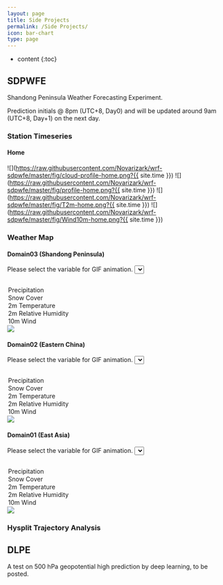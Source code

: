 ```yaml
---
layout: page
title: Side Projects 
permalink: /Side Projects/
icon: bar-chart 
type: page
---
```


<script type="text/javascript">
    function change_gif03(selectObj) {
        var img_obj = document.getElementById("mapimg03");
        var slc_obj = document.getElementById("select03");
        var opt_value = selectObj.value;
        
        switch (opt_value){
            case "precip03":
                img_obj.innerHTML='<img src="https://raw.githubusercontent.com/Novarizark/wrf-sdpwfe/master/fig/precip.gif?'+ (new Date().getTime())+'"/>';
                break;
            case "snow_cover03":
                img_obj.innerHTML='<img src="https://raw.githubusercontent.com/Novarizark/wrf-sdpwfe/master/fig/snow-cover.gif?'+ (new Date().getTime())+'"/>';
                break;
            case "t2m03":
                img_obj.innerHTML='<img src="https://raw.githubusercontent.com/Novarizark/wrf-sdpwfe/master/fig/T2m.gif?'+ (new Date().getTime())+'"/>';
                break;
            case "rh2m03":
                img_obj.innerHTML='<img src="https://raw.githubusercontent.com/Novarizark/wrf-sdpwfe/master/fig/RH2m.gif?'+ (new Date().getTime())+'"/>';
                break;
            case "wind03":
                img_obj.innerHTML='<img src="https://raw.githubusercontent.com/Novarizark/wrf-sdpwfe/master/fig/Wind10m.gif?'+ (new Date().getTime())+'"/>';
                break;
        }
    }
    function change_gif02(selectObj) {
        var img_obj = document.getElementById("mapimg02");
        var slc_obj = document.getElementById("select02");
        var opt_value = selectObj.value;
        
        switch (opt_value){
            case "precip02":
                img_obj.innerHTML='<img src="https://raw.githubusercontent.com/Novarizark/wrf-sdpwfe/master/fig/d02_precip.gif?'+ (new Date().getTime())+'"/>';
                break;
            case "snow_cover02":
                img_obj.innerHTML='<img src="https://raw.githubusercontent.com/Novarizark/wrf-sdpwfe/master/fig/d02_snow-cover.gif?'+ (new Date().getTime())+'"/>';
                break;
            case "t2m02":
                img_obj.innerHTML='<img src="https://raw.githubusercontent.com/Novarizark/wrf-sdpwfe/master/fig/d02_T2m.gif?'+ (new Date().getTime())+'"/>';
                break;
            case "rh2m02":
                img_obj.innerHTML='<img src="https://raw.githubusercontent.com/Novarizark/wrf-sdpwfe/master/fig/d02_RH2m.gif?'+ (new Date().getTime())+'"/>';
                break;
            case "wind02":
                img_obj.innerHTML='<img src="https://raw.githubusercontent.com/Novarizark/wrf-sdpwfe/master/fig/d02_Wind10m.gif?'+ (new Date().getTime())+'"/>';
                break;
        }
    }
    function change_gif01(selectObj) {
        var img_obj = document.getElementById("mapimg01");
        var slc_obj = document.getElementById("select01");
        var opt_value = selectObj.value;
        
        switch (opt_value){
            case "precip01":
                img_obj.innerHTML='<img src="https://raw.githubusercontent.com/Novarizark/wrf-sdpwfe/master/fig/d01_precip.gif?'+ (new Date().getTime())+'"/>';
                break;
            case "snow_cover01":
                img_obj.innerHTML='<img src="https://raw.githubusercontent.com/Novarizark/wrf-sdpwfe/master/fig/d01_snow-cover.gif?'+ (new Date().getTime())+'"/>';
                break;
            case "t2m01":
                img_obj.innerHTML='<img src="https://raw.githubusercontent.com/Novarizark/wrf-sdpwfe/master/fig/d01_T2m.gif?'+ (new Date().getTime())+'"/>';
                break;
            case "rh2m01":
                img_obj.innerHTML='<img src="https://raw.githubusercontent.com/Novarizark/wrf-sdpwfe/master/fig/d01_RH2m.gif?'+ (new Date().getTime())+'"/>';
                break;
            case "wind01":
                img_obj.innerHTML='<img src="https://raw.githubusercontent.com/Novarizark/wrf-sdpwfe/master/fig/d01_Wind10m.gif?'+ (new Date().getTime())+'"/>';
                break;
        }
    }
       
</script>




* content
{:toc}
## SDPWFE  
Shandong Peninsula Weather Forecasting Experiment. 

Prediction initials @ 8pm (UTC+8, Day0) and will be updated around 9am (UTC+8, Day+1) on the next day.

### Station Timeseries
#### Home
![](https://raw.githubusercontent.com/Novarizark/wrf-sdpwfe/master/fig/cloud-profile-home.png?{{ site.time }})
![](https://raw.githubusercontent.com/Novarizark/wrf-sdpwfe/master/fig/profile-home.png?{{ site.time }})
![](https://raw.githubusercontent.com/Novarizark/wrf-sdpwfe/master/fig/T2m-home.png?{{ site.time }})
![](https://raw.githubusercontent.com/Novarizark/wrf-sdpwfe/master/fig/Wind10m-home.png?{{ site.time }})


### Weather Map
#### Domain03 (Shandong Peninsula)
Please select the variable for GIF animation.
<select style="margin-bottom: 15px" id="select03" onchange="change_gif03(this)">
  <option value="precip03">Precipitation</option>
  <option value="snow_cover03">Snow Cover</option>
  <option value="t2m03">2m Temperature</option>
  <option value="rh2m03">2m Relative Humidity</option>
  <option value="wind03">10m Wind</option> 
</select>
<div id="mapimg03"><img src="https://raw.githubusercontent.com/Novarizark/wrf-sdpwfe/master/fig/precip.gif" /></div>

#### Domain02 (Eastern China)
Please select the variable for GIF animation.
<select style="margin-bottom: 15px" id="select02" onchange="change_gif02(this)">
  <option value="precip02">Precipitation</option>
  <option value="snow_cover02">Snow Cover</option>
  <option value="t2m02">2m Temperature</option>
  <option value="rh2m02">2m Relative Humidity</option>
  <option value="wind02">10m Wind</option> 
</select>
<div id="mapimg02"><img src="https://raw.githubusercontent.com/Novarizark/wrf-sdpwfe/master/fig/d02_precip.gif" /></div>

#### Domain01 (East Asia)
Please select the variable for GIF animation.
<select style="margin-bottom: 15px" id="select01" onchange="change_gif01(this)">
  <option value="precip01">Precipitation</option>
  <option value="snow_cover01">Snow Cover</option>
  <option value="t2m01">2m Temperature</option>
  <option value="rh2m01">2m Relative Humidity</option>
  <option value="wind01">10m Wind</option> 
</select>
<div id="mapimg01"><img src="https://raw.githubusercontent.com/Novarizark/wrf-sdpwfe/master/fig/d01_precip.gif" /></div>

### Hysplit Trajectory Analysis

## DLPE
A test on 500 hPa geopotential high prediction by deep learning, to be posted.



